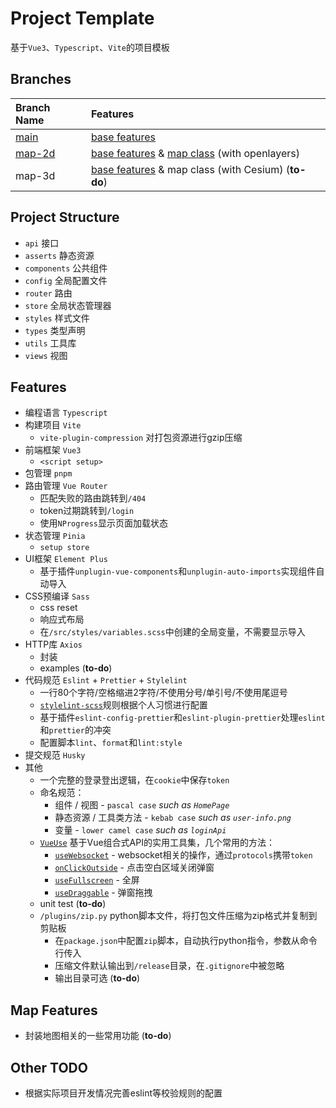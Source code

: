 # Project Template
基于`Vue3`、`Typescript`、`Vite`的项目模板

## Branches

| Branch Name | Features |
| :-- | :-- |
| [main](https://github.com/SpinaciaKeh/vue3-ts-template/tree/main) | [base features](#features) |
| [map-2d](https://github.com/SpinaciaKeh/vue3-ts-template/tree/map-2d) | [base features](#features) & [map class](#map-features) (with openlayers) |
| map-3d | [base features](#features) & map class (with Cesium) (**to-do**) |

## Project Structure

- `api` 接口
- `asserts` 静态资源
- `components` 公共组件
- `config` 全局配置文件
- `router` 路由
- `store` 全局状态管理器
- `styles` 样式文件
- `types` 类型声明
- `utils` 工具库
- `views` 视图

## Features

- 编程语言 `Typescript`
- 构建项目 `Vite`
  - `vite-plugin-compression` 对打包资源进行gzip压缩
- 前端框架 `Vue3`
  - `<script setup>`
- 包管理 `pnpm`
- 路由管理 `Vue Router`
  - 匹配失败的路由跳转到`/404`
  - token过期跳转到`/login`
  - 使用`NProgress`显示页面加载状态
- 状态管理 `Pinia`
  - `setup store`
- UI框架 `Element Plus`
  - 基于插件`unplugin-vue-components`和`unplugin-auto-imports`实现组件自动导入
- CSS预编译 `Sass`
  - css reset
  - 响应式布局
  - 在`/src/styles/variables.scss`中创建的全局变量，不需要显示导入
- HTTP库 `Axios`
  - 封装
  - examples (**to-do**)
- 代码规范 `Eslint` + `Prettier` + `Stylelint`
  - 一行80个字符/空格缩进2字符/不使用分号/单引号/不使用尾逗号
  - [`stylelint-scss`](https://github.com/stylelint-scss/stylelint-scss)规则根据个人习惯进行配置
  - 基于插件`eslint-config-prettier`和`eslint-plugin-prettier`处理`eslint`和`prettier`的冲突
  - 配置脚本`lint`、`format`和`lint:style`
- 提交规范 `Husky`
- 其他
  - 一个完整的登录登出逻辑，在`cookie`中保存`token`
  - 命名规范：
    - 组件 / 视图 - `pascal case` _such as `HomePage`_
    - 静态资源 / 工具类方法 - `kebab case` _such as `user-info.png`_
    - 变量 - `lower camel case` _such as `loginApi`_
  - [`VueUse`](https://vueuse.org/functions.html) 基于Vue组合式API的实用工具集，几个常用的方法：
    - [`useWebsocket`](https://github.com/vueuse/vueuse/blob/aca6a79227f7f8b06760d756dfbb4cc5958b445d/packages/core/useWebSocket/index.md) - websocket相关的操作，通过`protocols`携带`token`
    - [`onClickOutside`](https://github.com/vueuse/vueuse/blob/aca6a79227f7f8b06760d756dfbb4cc5958b445d/packages/core/onClickOutside/index.md) - 点击空白区域关闭弹窗
    - [`useFullscreen`](https://github.com/vueuse/vueuse/blob/main/packages/core/useFullscreen/index.md) - 全屏
    - [`useDraggable`](https://github.com/vueuse/vueuse/blob/main/packages/core/useDraggable/index.md) - 弹窗拖拽
  - unit test (**to-do**)
  - `/plugins/zip.py` python脚本文件，将打包文件压缩为zip格式并复制到剪贴板
    - 在`package.json`中配置`zip`脚本，自动执行python指令，参数从命令行传入
    - 压缩文件默认输出到`/release`目录，在`.gitignore`中被忽略
    - 输出目录可选 (**to-do**)

## Map Features

- 封装地图相关的一些常用功能 (**to-do**)

## Other TODO

- 根据实际项目开发情况完善eslint等校验规则的配置
